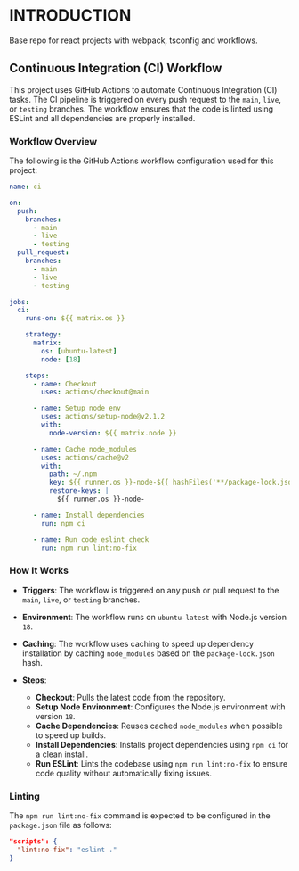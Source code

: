 # INTRODUCTION

Base repo for react projects with webpack, tsconfig and workflows.


## Continuous Integration (CI) Workflow

This project uses GitHub Actions to automate Continuous Integration (CI) tasks. The CI pipeline is triggered on every push request to the `main`, `live`, or `testing` branches. The workflow ensures that the code is linted using ESLint and all dependencies are properly installed.

### Workflow Overview

The following is the GitHub Actions workflow configuration used for this project:

```yaml
name: ci

on:
  push:
    branches:
      - main
      - live
      - testing
  pull_request:
    branches:
      - main
      - live
      - testing

jobs:
  ci:
    runs-on: ${{ matrix.os }}

    strategy:
      matrix:
        os: [ubuntu-latest]
        node: [18]

    steps:
      - name: Checkout
        uses: actions/checkout@main

      - name: Setup node env
        uses: actions/setup-node@v2.1.2
        with:
          node-version: ${{ matrix.node }}

      - name: Cache node_modules
        uses: actions/cache@v2
        with:
          path: ~/.npm
          key: ${{ runner.os }}-node-${{ hashFiles('**/package-lock.json') }}
          restore-keys: |
            ${{ runner.os }}-node-

      - name: Install dependencies
        run: npm ci

      - name: Run code eslint check
        run: npm run lint:no-fix
```
### How It Works

- **Triggers**: The workflow is triggered on any push or pull request to the `main`, `live`, or `testing` branches.

- **Environment**: The workflow runs on `ubuntu-latest` with Node.js version `18`.

- **Caching**: The workflow uses caching to speed up dependency installation by caching `node_modules` based on the `package-lock.json` hash.

- **Steps**:
  - **Checkout**: Pulls the latest code from the repository.
  - **Setup Node Environment**: Configures the Node.js environment with version `18`.
  - **Cache Dependencies**: Reuses cached `node_modules` when possible to speed up builds.
  - **Install Dependencies**: Installs project dependencies using `npm ci` for a clean install.
  - **Run ESLint**: Lints the codebase using `npm run lint:no-fix` to ensure code quality without automatically fixing issues.

### Linting

The `npm run lint:no-fix` command is expected to be configured in the `package.json` file as follows:

```json
"scripts": {
  "lint:no-fix": "eslint ."
}
